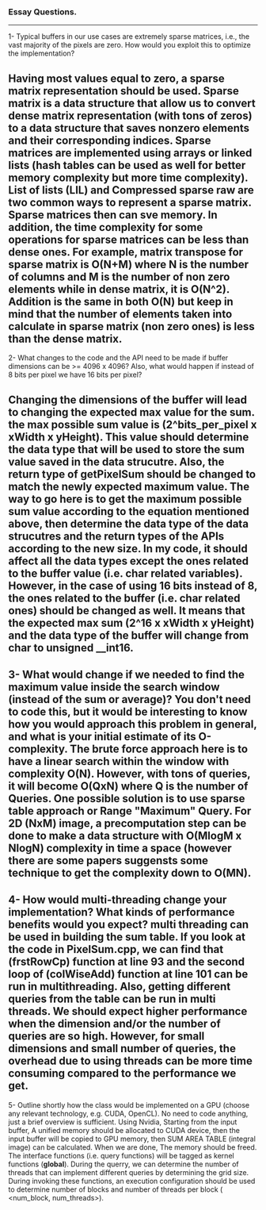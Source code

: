 ### Essay Questions.

---

1- Typical buffers in our use cases are extremely sparse matrices, i.e., the vast majority of the
pixels are zero. How would you exploit this to optimize the implementation? 

Having most values equal to zero, a sparse matrix representation should be used.
Sparse matrix is a data structure that allow us to convert dense matrix representation (with tons of zeros)
to a data structure that saves nonzero elements and their corresponding indices.
Sparse matrices are implemented using arrays or linked lists
(hash tables can be used as well for better memory complexity but more time complexity). List of lists (LIL)
and Compressed sparse raw are two common ways to represent a sparse matrix. Sparse matrices then
can sve memory. In addition, the time complexity for some operations for sparse matrices
can be less than dense ones. For example, matrix transpose for sparse matrix is O(N+M) where N is the
number of columns and M is the number of non zero elements while in dense matrix, it is O(N^2).
Addition is the same in both O(N) but keep in mind that the number of elements taken into 
calculate in sparse matrix (non zero ones) is less than the dense matrix.
---
2- What changes to the code and the API need to be made if buffer dimensions can be >= 4096
x 4096? Also, what would happen if instead of 8 bits per pixel we have 16 bits per pixel?

Changing the dimensions of the buffer will lead to changing the expected max value for the sum. the max possible sum value is (2^bits_per_pixel x xWidth x yHeight).
This value should determine the data type that will be used to store the sum value saved in the data strucutre. Also, the return type of getPixelSum should be changed to match
the newly expected maximum value. The way to go here is to get the maximum possible sum value according to the equation mentioned above, then
determine the data type of the data strucutres and the return types of the APIs according to the new size. In my code, it should affect all the data types except the ones related to the buffer value (i.e. 
char related variables).
However, in the case of using 16 bits instead of 8, the ones related to the buffer (i.e. char related ones) should be changed as well. It means that the expected max sum (2^16 x xWidth x yHeight)
and the data type of the buffer will change from char to unsigned __int16.
---
3- What would change if we needed to find the maximum value inside the search window
(instead of the sum or average)? You don't need to code this, but it would be interesting to know
how you would approach this problem in general, and what is your initial estimate of its
O-complexity.
The brute force approach here is to have a linear search within the window with complexity O(N). However, with tons of
queries, it will become O(QxN) where Q is the number of Queries. One possible solution is to use sparse table approach or Range "Maximum" Query. For 2D (NxM) image, a precomputation step can be done
to make a data structure with O(MlogM x NlogN) complexity in time a space (however there are some papers suggensts some technique to get the complexity down to O(MN).
---
4- How would multi-threading change your implementation? What kinds of performance benefits
would you expect?
multi threading can be used in building the sum table. If you look at the code in PixelSum.cpp, we can find that (frstRowCp) function at line 93 and the second loop of (colWiseAdd) function at line 101 can
be run in multithreading. Also, getting different queries from the table can be run in multi threads. We should expect higher performance
when the dimension and/or the number of queries are so high. However, for small dimensions and small number of queries, the overhead due to using threads 
can be more time consuming compared to the performance we get.
---
5- Outline shortly how the class would be implemented on a GPU (choose any relevant
technology, e.g. CUDA, OpenCL). No need to code anything, just a brief overview is sufficient.
Using Nvidia, Starting from the input buffer, A unified memory should be allocated to CUDA device, then the input buffer will be copied to GPU memory, then SUM AREA TABLE (integral image) can be
calculated. When we are done, The memory should be freed. The interface functions (i.e. query functions) will be tagged as kernel functions (__global__). During the querry, we can
determine the number of threads that can implement different queries by determining the grid size. During invoking these functions, an execution configuration should be used
to determine number of blocks and number of threads per block ( <num_block, num_threads>).

